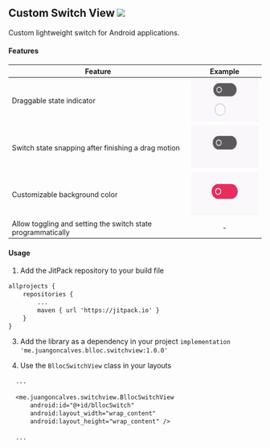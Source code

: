 ## Custom Switch View  [![](https://jitpack.io/v/juan-goncalves/blloc-switch-view.svg)](https://jitpack.io/#juan-goncalves/blloc-switch-view) 
Custom lightweight switch for Android applications.

#### Features

| Feature        | Example           |
| ------------- |:-------------:|
|Draggable state indicator| <img src="recordings/drag-example.gif" width="151" height="85" /> |
|Switch state snapping after finishing a drag motion| <img src="recordings/snap-example.gif" width="150" height="85" />|
|Customizable background color|<img src="recordings/bg-color-example.gif" width="151" height="85" />|
|Allow toggling and setting the switch state programmatically|-|

#### Usage

1. Add the JitPack repository to your build file
```
allprojects {
	repositories {
		...
		maven { url 'https://jitpack.io' }
	}
}
```
3. Add the library as a dependency in your project
`implementation 'me.juangoncalves.blloc.switchview:1.0.0'`

4. Use the `BllocSwitchView` class in your layouts
```
  ...
  
  <me.juangoncalves.switchview.BllocSwitchView  
	  android:id="@+id/bllocSwitch"  
	  android:layout_width="wrap_content"  
	  android:layout_height="wrap_content" />
	  
  ...
  ```
